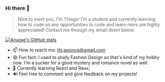 ### Hi there 👋
> Nice to meet you, I'm Thiago! I'm a student and currently learning how to code so any opportunities to code and learn more are highly appreciated! Contact me through my email down below.




[![Anurag's GitHub stats](https://github-readme-stats.vercel.app/api?username=Thi-Ponce)](https://github.com/anuraghazra/github-readme-stats)
- 📫 How to reach me: thi.pponce@gmail.com
- 😄 Fun fact: I used to study Fashion Design so that's kind of my hobby now. I'm a sucker for a good mystery and romance novel as well.
- 📖 Currently learning React and Reux;
- 🔊 Feel free to comment and give feedback on my projects!
